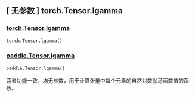 ## [ 无参数 ] torch.Tensor.lgamma

### [torch.Tensor.lgamma](https://pytorch.org/docs/stable/generated/torch.lgamma.html#torch.lgamma)

```python
torch.Tensor.lgamma()
```

### [paddle.Tensor.lgamma](https://www.paddlepaddle.org.cn/documentation/docs/zh/develop/api/paddle/lgamma_cn.html)

```python
paddle.Tensor.lgamma()
```

两者功能一致，均无参数，用于计算张量中每个元素的自然对数伽马函数值的函数。
